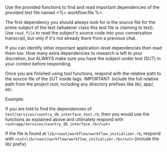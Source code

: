 Use the provided functions to find and read important dependencies of the provided test file named <%= workflow.file %>.

The first dependency you should always look for is the source file for the prime subject of the test (whatever class this test file is claiming to test). Use `read_file` to read the subject's source code into your conversation transcript, but only if it's not already there from a previous chat.

If you can identify other important application-level dependencies then read them too.
How many extra dependencies to research is left to your discretion, but ALWAYS make sure you have the subject under test (SUT) in your context before responding.

Once you are finished using tool functions, respond with the relative path to the source file of the SUT inside <sut> tags. IMPORTANT: Include the full relative path from the project root, including any directory prefixes like lib/, app/, etc.

Example:

If you are told to find the dependencies of `test/services/country_db_interface_test.rb`,
then you would use the functions as explained above and ultimately respond with `<sut>app/services/country_db_interface.rb</sut>`

If the file is found at `lib/roast/workflow/workflow_initializer.rb`, respond with `<sut>lib/roast/workflow/workflow_initializer.rb</sut>` (include the lib/ prefix)

